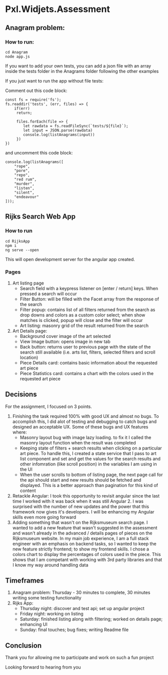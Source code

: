 # Pxl.Widjets.Assessment

## Anagram problem:

### How to run:
```
cd Anagram
node app.js
```
If you want to add your own tests, you can add a json file with an array inside the tests folder in the Anagrams folder following the other examples 

If you just want to run the app without file tests:

Comment out this code block:
```
const fs = require('fs');
fs.readdir('tests', (err, files) => {
    if(err)
     return;
    
     files.forEach(file => {
        let rawdata = fs.readFileSync(`tests/${file}`);
        let input = JSON.parse(rawdata)
        console.log(listAnagrams(input))
     })
})
```
and uncomment this code block:
```
console.log(listAnagrams([ 
    "rope", 
    "pore",  
    "repo", 
    "red rum", 
    "murder", 
    "listen", 
    "silent",  
    "endeavour" 
]));
```


## Rijks Search Web App

### How to run
```
cd RijksApp
npm i
ng serve --open
```

This will open development server for the angular app created.

### Pages

1. Art listing page
    - Search field with a keypress listener on [enter / return] keys. When pressed a search will occur
    - Filter Button: will be filled with the Facet array from the response of the search 
    - Filter popup: contains list of all filters returned from the search as drop downs and colors as a custom color select; when show matches is clicked, popup will close and the filter will occur
    - Art listing: masonry grid of the result returned from the search
2. Art Details page:
    - Background cover image of the art selected
    - View Image button: opens image in new tab
    - Back button: returns user to previous page with the state of the search still available (i.e. arts list, filters, selected filters and scroll location)
    - Piece Details card: contains basic information about the requested art piece
    - Piece Statistics card: contains a chart with the colors used in the requested art piece


## Decisions

For the assignment, I focused on 3 points.
1. Finishing the task required 100% with good UX and almost no bugs. To accomplish this, I did alot of testing and debugging to catch bugs and designed an acceptable UX. Some of these bugs and UX features where:
    - Masonry layout bug with image lazy loading. to fix it I called the masonry layout function when the result was completed
    - Keeping state of filters + search results when clicking on a particular art piece. To handle this, I created a state service that I pass to art list component and set and get the values for the search results and other infomration (like scroll position) in the variables I am using in the UI
    - When the user scrolls to bottom of listing page, the next page call for the api should start and new results should be fetched and displayed. This is a better approach than pagination for this kind of content
2. Retackle Angular: I took this opportunity to revisit angular since the last time I worked with it was back when it was still Angular 2. I was surprised with the number of new updates and the power that this framework now gives it's developers. I will be enhancing my Angular skills even more going forward
3. Adding something that wasn't on the Rijksmuseum search page. I wanted to add a new feature that wasn't suggested in the assessment and wasn't already in the advanced / details pages of pieces on the Rijksmuseum website. In my main job experience, I am a full stack engineer with an emphasis on backend tasks, so I wanted to keep the new feature strictly frontend; to show my frontend skills. I chose a colors chart to display the percentages of colors used in the piece. This shows that I am competant with working with 3rd party libraries and that I know my way around handling data


## Timeframes
1. Anagram problem: Thursday - 30 minutes to complete, 30 minutes writing some testing functionality
2. Rijks App:
    - Thursday night: discover and test api; set up angular project
    - Friday night: working on listing
    - Saturday: finished listing along with filtering; worked on details page; enhancing UI
    - Sunday: final touches; bug fixes; writing Readme file
    

## Conclusion

Thank you for allowing me to participate and work on such a fun project

Looking forward to hearing from you
